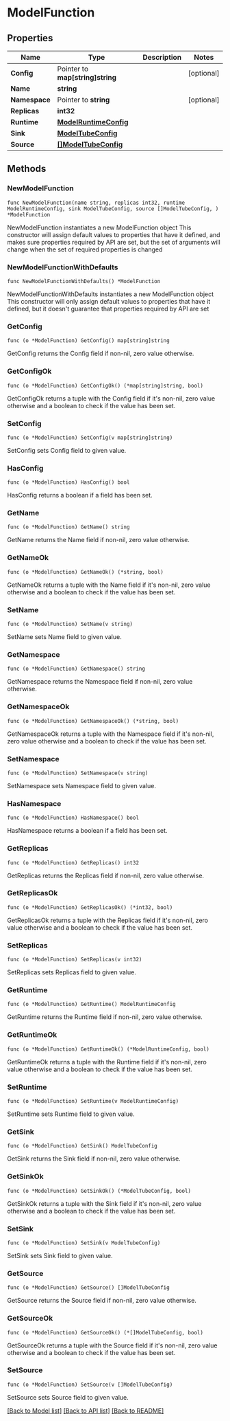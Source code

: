 # ModelFunction

## Properties

Name | Type | Description | Notes
------------ | ------------- | ------------- | -------------
**Config** | Pointer to **map[string]string** |  | [optional] 
**Name** | **string** |  | 
**Namespace** | Pointer to **string** |  | [optional] 
**Replicas** | **int32** |  | 
**Runtime** | [**ModelRuntimeConfig**](ModelRuntimeConfig.md) |  | 
**Sink** | [**ModelTubeConfig**](ModelTubeConfig.md) |  | 
**Source** | [**[]ModelTubeConfig**](ModelTubeConfig.md) |  | 

## Methods

### NewModelFunction

`func NewModelFunction(name string, replicas int32, runtime ModelRuntimeConfig, sink ModelTubeConfig, source []ModelTubeConfig, ) *ModelFunction`

NewModelFunction instantiates a new ModelFunction object
This constructor will assign default values to properties that have it defined,
and makes sure properties required by API are set, but the set of arguments
will change when the set of required properties is changed

### NewModelFunctionWithDefaults

`func NewModelFunctionWithDefaults() *ModelFunction`

NewModelFunctionWithDefaults instantiates a new ModelFunction object
This constructor will only assign default values to properties that have it defined,
but it doesn't guarantee that properties required by API are set

### GetConfig

`func (o *ModelFunction) GetConfig() map[string]string`

GetConfig returns the Config field if non-nil, zero value otherwise.

### GetConfigOk

`func (o *ModelFunction) GetConfigOk() (*map[string]string, bool)`

GetConfigOk returns a tuple with the Config field if it's non-nil, zero value otherwise
and a boolean to check if the value has been set.

### SetConfig

`func (o *ModelFunction) SetConfig(v map[string]string)`

SetConfig sets Config field to given value.

### HasConfig

`func (o *ModelFunction) HasConfig() bool`

HasConfig returns a boolean if a field has been set.

### GetName

`func (o *ModelFunction) GetName() string`

GetName returns the Name field if non-nil, zero value otherwise.

### GetNameOk

`func (o *ModelFunction) GetNameOk() (*string, bool)`

GetNameOk returns a tuple with the Name field if it's non-nil, zero value otherwise
and a boolean to check if the value has been set.

### SetName

`func (o *ModelFunction) SetName(v string)`

SetName sets Name field to given value.


### GetNamespace

`func (o *ModelFunction) GetNamespace() string`

GetNamespace returns the Namespace field if non-nil, zero value otherwise.

### GetNamespaceOk

`func (o *ModelFunction) GetNamespaceOk() (*string, bool)`

GetNamespaceOk returns a tuple with the Namespace field if it's non-nil, zero value otherwise
and a boolean to check if the value has been set.

### SetNamespace

`func (o *ModelFunction) SetNamespace(v string)`

SetNamespace sets Namespace field to given value.

### HasNamespace

`func (o *ModelFunction) HasNamespace() bool`

HasNamespace returns a boolean if a field has been set.

### GetReplicas

`func (o *ModelFunction) GetReplicas() int32`

GetReplicas returns the Replicas field if non-nil, zero value otherwise.

### GetReplicasOk

`func (o *ModelFunction) GetReplicasOk() (*int32, bool)`

GetReplicasOk returns a tuple with the Replicas field if it's non-nil, zero value otherwise
and a boolean to check if the value has been set.

### SetReplicas

`func (o *ModelFunction) SetReplicas(v int32)`

SetReplicas sets Replicas field to given value.


### GetRuntime

`func (o *ModelFunction) GetRuntime() ModelRuntimeConfig`

GetRuntime returns the Runtime field if non-nil, zero value otherwise.

### GetRuntimeOk

`func (o *ModelFunction) GetRuntimeOk() (*ModelRuntimeConfig, bool)`

GetRuntimeOk returns a tuple with the Runtime field if it's non-nil, zero value otherwise
and a boolean to check if the value has been set.

### SetRuntime

`func (o *ModelFunction) SetRuntime(v ModelRuntimeConfig)`

SetRuntime sets Runtime field to given value.


### GetSink

`func (o *ModelFunction) GetSink() ModelTubeConfig`

GetSink returns the Sink field if non-nil, zero value otherwise.

### GetSinkOk

`func (o *ModelFunction) GetSinkOk() (*ModelTubeConfig, bool)`

GetSinkOk returns a tuple with the Sink field if it's non-nil, zero value otherwise
and a boolean to check if the value has been set.

### SetSink

`func (o *ModelFunction) SetSink(v ModelTubeConfig)`

SetSink sets Sink field to given value.


### GetSource

`func (o *ModelFunction) GetSource() []ModelTubeConfig`

GetSource returns the Source field if non-nil, zero value otherwise.

### GetSourceOk

`func (o *ModelFunction) GetSourceOk() (*[]ModelTubeConfig, bool)`

GetSourceOk returns a tuple with the Source field if it's non-nil, zero value otherwise
and a boolean to check if the value has been set.

### SetSource

`func (o *ModelFunction) SetSource(v []ModelTubeConfig)`

SetSource sets Source field to given value.



[[Back to Model list]](../README.md#documentation-for-models) [[Back to API list]](../README.md#documentation-for-api-endpoints) [[Back to README]](../README.md)


